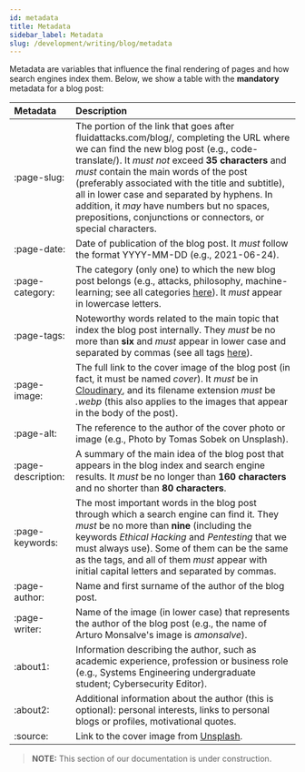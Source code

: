 ```yaml
---
id: metadata
title: Metadata
sidebar_label: Metadata
slug: /development/writing/blog/metadata
---
```


Metadata are variables that influence the final rendering of pages
and how search engines index them.
Below, we show a table with the **mandatory** metadata for a blog post:

|Metadata             |Description                                    |
|:--------------------|:----------------------------------------------|
|:page-slug:          |The portion of the link that goes after fluidattacks.com/blog/, completing the URL where we can find the new blog post (e.g., code-translate/). It *must not* exceed **35 characters** and *must* contain the main words of the post (preferably associated with the title and subtitle), all in lower case and separated by hyphens. In addition, it *may* have numbers but no spaces, prepositions, conjunctions or connectors, or special characters.|
|:page-date:          |Date of publication of the blog post. It *must* follow the format YYYY-MM-DD (e.g., 2021-06-24).|
|:page-category:      |The category (only one) to which the new blog post belongs (e.g., attacks, philosophy, machine-learning; see all categories [here](https://fluidattacks.com/blog/categories/)). It *must* appear in lowercase letters.|
|:page-tags:          |Noteworthy words related to the main topic that index the blog post internally. They *must* be no more than **six** and *must* appear in lower case and separated by commas (see all tags [here](https://fluidattacks.com/blog/tags/)).|
|:page-image:         |The full link to the cover image of the blog post (in fact, it must be named *cover*). It *must* be in [Cloudinary](https://cloudinary.com/), and its filename extension *must* be *.webp* (this also applies to the images that appear in the body of the post).|
|:page-alt:           |The reference to the author of the cover photo or image (e.g., Photo by Tomas Sobek on Unsplash).|
|:page-description:   |A summary of the main idea of the blog post that appears in the blog index and search engine results. It *must* be no longer than **160 characters** and no shorter than **80 characters**.                                            |
|:page-keywords:      |The most important words in the blog post through which a search engine can find it. They *must* be no more than **nine** (including the keywords *Ethical Hacking* and *Pentesting* that we must always use). Some of them can be the same as the tags, and all of them *must* appear with initial capital letters and separated by commas.|
|:page-author:        |Name and first surname of the author of the blog post.|
|:page-writer:        |Name of the image (in lower case) that represents the author of the blog post (e.g., the name of Arturo Monsalve's image is *amonsalve*).|
|:about1:             |Information describing the author, such as academic experience, profession or business role (e.g., Systems Engineering undergraduate student; Cybersecurity Editor).|
|:about2:             |Additional information about the author (this is optional): personal interests, links to personal blogs or profiles, motivational quotes.|
|:source:             |Link to the cover image from [Unsplash](https://unsplash.com/).|

> **NOTE:**
> This section of our documentation is under construction.
